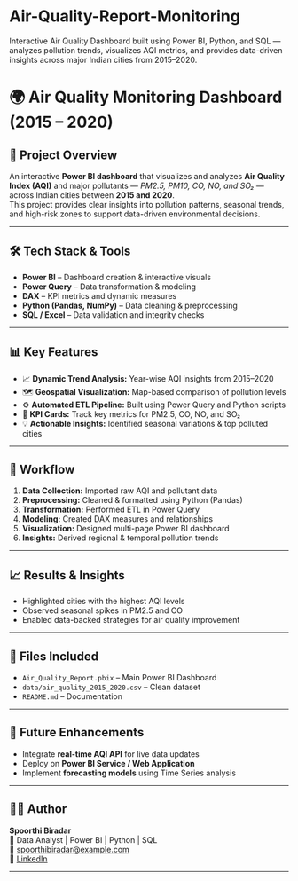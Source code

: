 # Air-Quality-Report-Monitoring
Interactive Air Quality Dashboard built using Power BI, Python, and SQL — analyzes pollution trends, visualizes AQI metrics, and provides data-driven insights across major Indian cities from 2015–2020.

# 🌍 Air Quality Monitoring Dashboard (2015 – 2020)


## 🧭 Project Overview  
An interactive **Power BI dashboard** that visualizes and analyzes **Air Quality Index (AQI)** and major pollutants — *PM2.5, PM10, CO, NO, and SO₂* — across Indian cities between **2015 and 2020**.  
This project provides clear insights into pollution patterns, seasonal trends, and high-risk zones to support data-driven environmental decisions.

---

## 🛠️ Tech Stack & Tools  
- **Power BI** – Dashboard creation & interactive visuals  
- **Power Query** – Data transformation & modeling  
- **DAX** – KPI metrics and dynamic measures  
- **Python (Pandas, NumPy)** – Data cleaning & preprocessing  
- **SQL / Excel** – Data validation and integrity checks  

---

## 📊 Key Features  
- 📈 **Dynamic Trend Analysis:** Year-wise AQI insights from 2015–2020  
- 🗺️ **Geospatial Visualization:** Map-based comparison of pollution levels  
- ⚙️ **Automated ETL Pipeline:** Built using Power Query and Python scripts  
- 🧩 **KPI Cards:** Track key metrics for PM2.5, CO, NO, and SO₂  
- 💡 **Actionable Insights:** Identified seasonal variations & top polluted cities  

---

## 🧩 Workflow  
1. **Data Collection:** Imported raw AQI and pollutant data  
2. **Preprocessing:** Cleaned & formatted using Python (Pandas)  
3. **Transformation:** Performed ETL in Power Query  
4. **Modeling:** Created DAX measures and relationships  
5. **Visualization:** Designed multi-page Power BI dashboard  
6. **Insights:** Derived regional & temporal pollution trends  

---

## 📈 Results & Insights  
- Highlighted cities with the highest AQI levels  
- Observed seasonal spikes in PM2.5 and CO  
- Enabled data-backed strategies for air quality improvement  

---

## 📂 Files Included  
- `Air_Quality_Report.pbix` – Main Power BI Dashboard  
- `data/air_quality_2015_2020.csv` – Clean dataset  
- `README.md` – Documentation  

---

## 🚀 Future Enhancements  
- Integrate **real-time AQI API** for live data updates  
- Deploy on **Power BI Service / Web Application**  
- Implement **forecasting models** using Time Series analysis  

---

## 👩‍💻 Author  
**Spoorthi Biradar**  
💼 Data Analyst | Power BI | Python | SQL  
📧 [spoorthibiradar@example.com](mailto:spoorthi947@example.com)  
🔗 [LinkedIn](https://www.linkedin.com/in/spoorthi-ramu)

---

